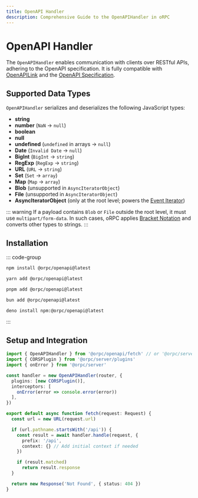 ```yaml
---
title: OpenAPI Handler
description: Comprehensive Guide to the OpenAPIHandler in oRPC
---
```


# OpenAPI Handler

The `OpenAPIHandler` enables communication with clients over RESTful APIs, adhering to the OpenAPI specification. It is fully compatible with [OpenAPILink](/docs/openapi/client/openapi-link) and the [OpenAPI Specification](/docs/openapi/openapi-specification).

## Supported Data Types

`OpenAPIHandler` serializes and deserializes the following JavaScript types:

- **string**
- **number** (`NaN` → `null`)
- **boolean**
- **null**
- **undefined** (`undefined` in arrays → `null`)
- **Date** (`Invalid Date` → `null`)
- **BigInt** (`BigInt` → `string`)
- **RegExp** (`RegExp` → `string`)
- **URL** (`URL` → `string`)
- **Set** (`Set` → `array`)
- **Map** (`Map` → `array`)
- **Blob** (unsupported in `AsyncIteratorObject`)
- **File** (unsupported in `AsyncIteratorObject`)
- **AsyncIteratorObject** (only at the root level; powers the [Event Iterator](/docs/event-iterator))

::: warning
If a payload contains `Blob` or `File` outside the root level, it must use `multipart/form-data`. In such cases, oRPC applies [Bracket Notation](/docs/openapi/bracket-notation) and converts other types to strings.
:::

## Installation

::: code-group

```sh [npm]
npm install @orpc/openapi@latest
```

```sh [yarn]
yarn add @orpc/openapi@latest
```

```sh [pnpm]
pnpm add @orpc/openapi@latest
```

```sh [bun]
bun add @orpc/openapi@latest
```

```sh [deno]
deno install npm:@orpc/openapi@latest
```

:::

## Setup and Integration

```ts
import { OpenAPIHandler } from '@orpc/openapi/fetch' // or '@orpc/server/node'
import { CORSPlugin } from '@orpc/server/plugins'
import { onError } from '@orpc/server'

const handler = new OpenAPIHandler(router, {
  plugins: [new CORSPlugin()],
  interceptors: [
    onError(error => console.error(error))
  ],
})

export default async function fetch(request: Request) {
  const url = new URL(request.url)

  if (url.pathname.startsWith('/api')) {
    const result = await handler.handle(request, {
      prefix: '/api',
      context: {} // Add initial context if needed
    })

    if (result.matched)
      return result.response
  }

  return new Response('Not Found', { status: 404 })
}
```
